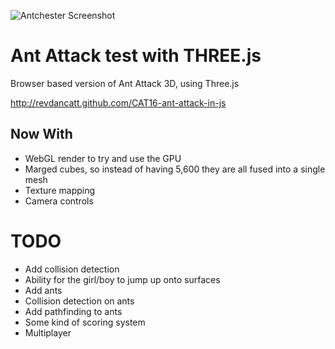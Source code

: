 ![Antchester Screenshot](http://cattopus23.com/img/panel-CAT16.png)

Ant Attack test with THREE.js
=============================

Browser based version of Ant Attack 3D, using Three.js

http://revdancatt.github.com/CAT16-ant-attack-in-js


Now With
--------

+   WebGL render to try and use the GPU
+   Marged cubes, so instead of having 5,600 they are all fused into a single mesh
+   Texture mapping
+   Camera controls

TODO
====

+   Add collision detection
+   Ability for the girl/boy to jump up onto surfaces
+   Add ants
+   Collision detection on ants
+   Add pathfinding to ants
+   Some kind of scoring system
+   Multiplayer
